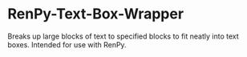 # RenPy-Text-Box-Wrapper
Breaks up large blocks of text to specified blocks to fit neatly into text boxes. Intended for use with RenPy.
